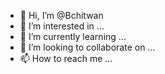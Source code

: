 - 👋 Hi, I’m @Bchitwan
- 👀 I’m interested in ...
- 🌱 I’m currently learning ...
- 💞️ I’m looking to collaborate on ...
- 📫 How to reach me ...

<!---
Bchitwan/Bchitwan is a ✨ special ✨ repository because its `README.md` (this file) appears on your GitHub profile.
You can click the Preview link to take a look at your changes.
--->
